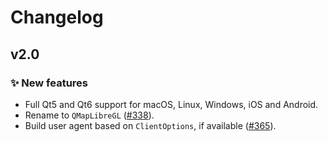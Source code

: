# Changelog

## v2.0

### ✨ New features

- Full Qt5 and Qt6 support for macOS, Linux, Windows, iOS and Android.
- Rename to `QMapLibreGL` ([#338](https://github.com/maplibre/maplibre-gl-native/pull/338)).
- Build user agent based on `ClientOptions`, if available ([#365](https://github.com/maplibre/maplibre-gl-native/pull/365)).
